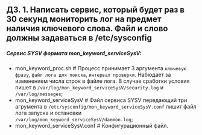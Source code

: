ДЗ. 1. Написать сервис, который будет раз в 30 секунд мониторить лог на предмет наличия ключевого слова. Файл и слово должны задаваться в /etc/sysconfig
-------------------------------
##### Сервис SYSV формата mon_keyword_serviceSysV:
* mon_keyword_proc.sh # Процесс принимает 3 аргумента `ключевую фразу`, `файл лога для поиска`, `интервал проверки`. Набюдает за изменением числа строк в файле лога. В случае сработки условия пишет в `/var/log/mon_keyword_serviceSysV/security.log` и `/var/log/messeges`;
* mon_keyword_serviceSysV # Файл сервиса SYSV передающий три агрумента в `/etc/sysconfig/mon_keyword_serviceSysV.conf` пишит файл лога запуска и остановки `/var/log/mon_keyword_serviceSysV/daemon.log`;
* mon_keyword_serviceSysV.conf # Конфигурационный файл.
